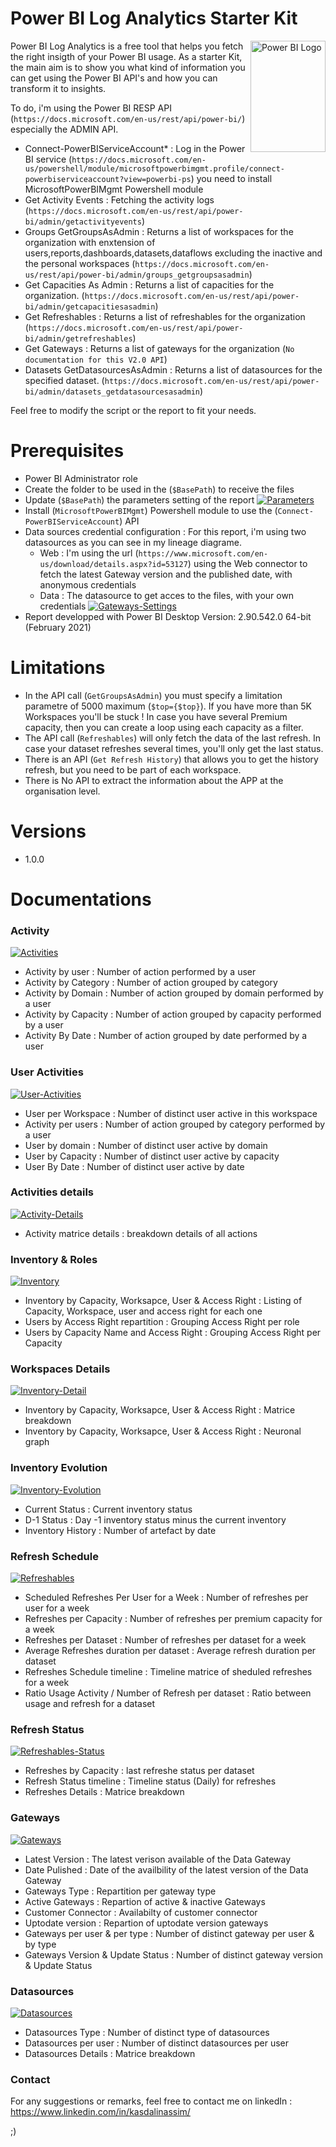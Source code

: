 # Power BI Log Analytics Starter Kit

<img src="https://images.squarespace-cdn.com/content/v1/57aa0fb1b3db2bbe2dfb5840/1607362034987-W2CCN0CV3112IH7MO9PP/ke17ZwdGBToddI8pDm48kHetbtA8IrNNARGRRAMq6VBZw-zPPgdn4jUwVcJE1ZvWEtT5uBSRWt4vQZAgTJucoTqqXjS3CfNDSuuf31e0tVHhoieEUztzpJSjZ_qXSmFcXEpZNATOgXau2Y02sfc7AN1lH3P2bFZvTItROhWrBJ0/Power+BI+Logo.png" align="right"
     alt="Power BI Logo" width="120" height="178">

Power BI Log Analytics is a free tool that helps you fetch the right insigth of your Power BI usage. As a starter Kit, the main aim is to show you what kind of information you can get using the Power BI API's and how you can transform it to insights.

To do, i'm using the Power BI RESP API (`https://docs.microsoft.com/en-us/rest/api/power-bi/`) especially the ADMIN API.


 - Connect-PowerBIServiceAccount* : Log in the Power BI service (`https://docs.microsoft.com/en-us/powershell/module/microsoftpowerbimgmt.profile/connect-powerbiserviceaccount?view=powerbi-ps`) you need to install MicrosoftPowerBIMgmt Powershell module
 - Get Activity Events : Fetching the activity logs (`https://docs.microsoft.com/en-us/rest/api/power-bi/admin/getactivityevents`)
 - Groups GetGroupsAsAdmin : Returns a list of workspaces for the organization with enxtension of users,reports,dashboards,datasets,dataflows excluding the inactive and the personal workspaces (`https://docs.microsoft.com/en-us/rest/api/power-bi/admin/groups_getgroupsasadmin`)
 - Get Capacities As Admin : Returns a list of capacities for the organization. (`https://docs.microsoft.com/en-us/rest/api/power-bi/admin/getcapacitiesasadmin`)
 - Get Refreshables : Returns a list of refreshables for the organization (`https://docs.microsoft.com/en-us/rest/api/power-bi/admin/getrefreshables`)
 - Get Gateways : Returns a list of gateways for the organization (`No documentation for this V2.0 API`)
 - Datasets GetDatasourcesAsAdmin : Returns a list of datasources for the specified dataset. (`https://docs.microsoft.com/en-us/rest/api/power-bi/admin/datasets_getdatasourcesasadmin`)
 

Feel free to modify the script or the report to fit your needs.

# Prerequisites

* Power BI Administrator role
* Create the folder to be used in the  (`$BasePath`) to receive the files
* Update (`$BasePath`) the parameters setting of the report 
<a href="https://ibb.co/g4nHxSg"><img src="https://i.ibb.co/0sw8xCJ/Parameters.png" alt="Parameters" border="0"></a>
* Install (`MicrosoftPowerBIMgmt`) Powershell module to use the (`Connect-PowerBIServiceAccount`) API
* Data sources credential configuration : For this report, i'm using two datasources as you can see in my lineage diagrame.
    * Web : I'm using the url (`https://www.microsoft.com/en-us/download/details.aspx?id=53127`) using the Web connector to fetch the latest Gateway version and the published date, with anonymous credentials 
    * Data : The datasource to get acces to the files, with your own credentials
<a href="https://ibb.co/16SM8g4"><img src="https://i.ibb.co/WtT0ghR/Gateways-Settings.png" alt="Gateways-Settings" border="0"></a>
* Report developped with Power BI Desktop Version: 2.90.542.0 64-bit (February 2021)

# Limitations

* In the API call (`GetGroupsAsAdmin`) you must specify a limitation parametre of 5000 maximum (`$top={$top}`). If you have more than 5K Workspaces you'll be stuck ! In case you have several Premium capacity, then you can create a loop using each capacity as a filter. 
* The API call (`Refreshables`) will only fetch the data of the last refresh. In case your dataset refreshes several times, you'll only get the last status.
* There is an API (`Get Refresh History`) that allows you to get the history refresh, but you need to be part of each workspace.
* There is No API to extract the information about the APP at the organisation level.

# Versions
* 1.0.0 

# Documentations
     
### Activity
<a href="https://ibb.co/5BTpSXM"><img src="https://i.ibb.co/NZxDJgV/Activities.png" alt="Activities" border="0"></a>

- Activity by user : Number of action performed by a user
- Activity by Category : Number of action grouped by category
- Activity by Domain : Number of action grouped by domain performed by a user
- Activity by Capacity : Number of action grouped by capacity performed by a user
- Activity By Date : Number of action grouped by date performed by a user

### User Activities
<a href="https://ibb.co/1Yg6xBn"><img src="https://i.ibb.co/rKjsJqt/User-Activities.png" alt="User-Activities" border="0"></a>

- User per Workspace : Number of distinct user active in this workspace
- Activity per users : Number of action grouped by category performed by a user
- User by domain : Number of distinct user active by domain
- User by Capacity : Number of distinct user active by capacity
- User By Date : Number of distinct user active by date

### Activities details
<a href="https://ibb.co/p0D7Hw5"><img src="https://i.ibb.co/5MD0Q4w/Activity-Details.png" alt="Activity-Details" border="0"></a>

- Activity matrice details : breakdown details of all actions

### Inventory & Roles
<a href="https://ibb.co/FbS3Nz1"><img src="https://i.ibb.co/3yDdGcb/Inventory.png" alt="Inventory" border="0"></a>

- Inventory by Capacity, Worksapce, User & Access Right : Listing of Capacity, Workspace, user and access right for each one
- Users by Access Right repartition : Grouping Access Right per role
- Users by Capacity Name and Access Right : Grouping Access Right per Capacity

### Workspaces Details
<a href="https://ibb.co/9VdLY3z"><img src="https://i.ibb.co/hZTj81h/Inventory-Detail.png" alt="Inventory-Detail" border="0"></a>

- Inventory by Capacity, Worksapce, User & Access Right : Matrice breakdown
- Inventory by Capacity, Worksapce, User & Access Right : Neuronal graph

### Inventory Evolution
<a href="https://ibb.co/TghSr5d"><img src="https://i.ibb.co/QKmRXGt/Inventory-Evolution.png" alt="Inventory-Evolution" border="0"></a>

- Current Status : Current inventory status
- D-1 Status : Day -1 inventory status minus the current inventory
- Inventory History : Number of artefact by date 

### Refresh Schedule
<a href="https://ibb.co/DGRdwCy"><img src="https://i.ibb.co/0BG5YMS/Refreshables.png" alt="Refreshables" border="0"></a>

- Scheduled Refreshes Per User for a Week : Number of refreshes per user for a week
- Refreshes per Capacity : Number of refreshes per premium capacity for a week
- Refreshes per Dataset : Number of refreshes per dataset for a week
- Average Refreshes duration per dataset : Average refresh duration per dataset 
- Refreshes Schedule timeline : Timeline matrice of sheduled refreshes for a week
- Ratio Usage Activity / Number of Refresh per dataset : Ratio between usage and refresh for a dataset

### Refresh Status
<a href="https://ibb.co/qYjV4Ls"><img src="https://i.ibb.co/pjw5s6z/Refreshables-Status.png" alt="Refreshables-Status" border="0"></a>

- Refreshes by Capacity : last refreshe status per dataset
- Refresh Status timeline : Timeline status (Daily) for refreshes
- Refreshes Details : Matrice breakdown

### Gateways
<a href="https://ibb.co/Zc797b9"><img src="https://i.ibb.co/tYFRF1R/Gateways.png" alt="Gateways" border="0"></a>

- Latest Version : The latest verison available of the Data Gateway
- Date Pulished : Date of the availbility of the latest version of the Data Gateway
- Gateways Type : Repartition per gateway type
- Active Gateways : Repartion of active & inactive Gateways
- Customer Connector : Availabilty of customer connector 
- Uptodate version : Repartion of uptodate version gateways
- Gateways per user & per type : Number of distinct gateway per user & by type
- Gateways Version & Update Status : Number of distinct gateway version & Update Status

### Datasources
<a href="https://ibb.co/jvTMTQd"><img src="https://i.ibb.co/N6sjsJX/Datasources.png" alt="Datasources" border="0"></a>

- Datasources Type : Number of distinct type of datasources
- Datasources per user : Number of distinct datasources per user
- Datasources Details : Matrice breakdown

### Contact
For any suggestions or remarks, feel free to contact me on linkedIn  : https://www.linkedin.com/in/kasdalinassim/

;)

